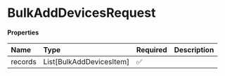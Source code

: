 # BulkAddDevicesRequest

**Properties**

| Name    | Type                     | Required | Description |
| :------ | :----------------------- | :------- | :---------- |
| records | List[BulkAddDevicesItem] | ✅       |             |

<!-- This file was generated by liblab | https://liblab.com/ -->
